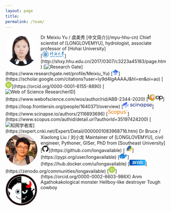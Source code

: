```yaml
---
layout: page
title: 
permalink: /team/
---
```


<style>
.avatar {
  vertical-align: middle;
  width: 100px;
  height: 100px;
  border-radius: 50%;
}
.image-right {
  display: block;
  margin-left: auto;
  margin-right: auto;
  float: right;
}

.image-left {
  display: block;
  margin-left: auto;
  margin-right: 10px;
  float: left;
}
image::after
</style>

<img src="/assets/pics/myu.jpg" alt="Avatar" class="avatar image-left">
Dr Meixiu Yu / 虞美秀  
[中文简介](/myu-hhu-cn)  
Chief scientist of [LONGLOVEMYU], hydrologist, associate professor of [Hohai University]<br>
[<img src="/assets/pics/hhu-b-15k.png" height="20" title="Hohai University">](http://shxy.hhu.edu.cn/2017/0307/c3223a45183/page.htm)
[<img src="/assets/pics/ResearchGate-32x32.png" height="18" title="Research Gate">](https://www.researchgate.net/profile/Meixiu_Yu)
[<img src="/assets/pics/GoogleScholar-4k.png" height="18" title="Google Scholar">](https://scholar.google.com/citations?user=ly9d4IgAAAAJ&hl=en&oi=ao)
[<img src="/assets/pics/orcid-2k.png" height="20" title="ORCID">](https://orcid.org/0000-0001-6155-8890)
[<img src="https://www.webofscience.com/wos/static/favicon.png" height="20" title="Web of Science ResearcherID">](https://www.webofscience.com/wos/author/rid/ABB-2344-2020)
[<img src="/assets/pics/loop-frontiers.svg" height="20" title="Loop">](https://loop.frontiersin.org/people/1640371/overview)
[<img src="/assets/pics/scinapse.svg" height="20" title="Scinapse">](https://www.scinapse.io/authors/2116893696)
[<img src="/assets/pics/scopus-4k.png" height="20" title="Scopus Author Profile">](https://www.scopus.com/authid/detail.uri?authorId=35197424200)
[<img src="https://expert.cnki.net/Content/images/logo.png" height="20" alt="知网学者库" title="知网学者库">](https://expert.cnki.net/Expert/Detail/0000001083968716.htm)

<img src="/assets/pics/bruce.jpg" alt="Avatar" class="avatar image-left">
Dr Bruce / Xiaolong Liu / 刘小龙  
Maintainer of [LONGLOVEMYU], civil engineer, Pythoner, GISer, PhD from [Southeast University]<br>
[<img src="/assets/pics/github_marker_32px.png" height="20" title="GitHub">](https://github.com/longavailable)
[<img src="/assets/pics/pypi_4k.png" height="20" title="PyPI">](https://pypi.org/user/longavailable)
[<img src="/assets/pics/docker_Moby-logo_4k.png" height="18" title="Docker Hub">](https://hub.docker.com/u/longavailable)
[<img src="/assets/pics/zenodo.svg" height="18" title="Zenodo">](https://zenodo.org/communities/longavailable)
[<img src="/assets/pics/orcid-2k.png" height="20" title="ORCID">](https://orcid.org/0000-0002-6603-986X)

<img src="/assets/pics/goodevil.jpg" alt="Avatar" class="avatar image-left">
Anm  
Agathokakological monster  
Hellboy-like destroyer  
Tough cowboy

[LONGLOVEMYU]: /
[Hohai University]: https://en.hhu.edu.cn/
[Southeast University]: https://www.seu.edu.cn/english/

<!-- back to top button -->
<script src="/js/vanilla-back-to-top.min.js"></script>
<script>addBackToTop()</script>



